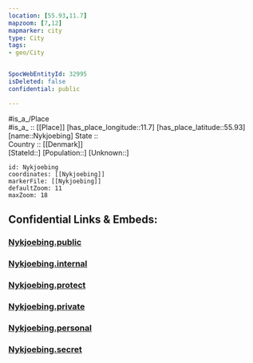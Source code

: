 ```yaml
---
location: [55.93,11.7] 
mapzoom: [7,12] 
mapmarker: city 
type: City
tags:
- geo/City


SpocWebEntityId: 32995
isDeleted: false
confidential: public

---
```

#is_a_/Place  
#is_a_ :: [[Place]] 
[has_place_longitude::11.7] 
[has_place_latitude::55.93] 
[name::Nykjoebing] 
State ::  
Country :: [[Denmark]]  
[StateId::] 
[Population::] 
[Unknown::] 


```leaflet
id: Nykjoebing
coordinates: [[Nykjoebing]] 
markerFile: [[Nykjoebing]] 
defaultZoom: 11 
maxZoom: 18
```


## Confidential Links & Embeds: 

### [Nykjoebing.public](/_public/\Earth\Continent\Europe\Europe~North\Denmark\Regions~Denmark\Sjælland\CityNykjoebing.public.md) 

### [Nykjoebing.internal](/_internal/\Earth\Continent\Europe\Europe~North\Denmark\Regions~Denmark\Sjælland\CityNykjoebing.internal.md) 

### [Nykjoebing.protect](/_protect/\Earth\Continent\Europe\Europe~North\Denmark\Regions~Denmark\Sjælland\CityNykjoebing.protect.md) 

### [Nykjoebing.private](/_private/\Earth\Continent\Europe\Europe~North\Denmark\Regions~Denmark\Sjælland\CityNykjoebing.private.md) 

### [Nykjoebing.personal](/_personal/\Earth\Continent\Europe\Europe~North\Denmark\Regions~Denmark\Sjælland\CityNykjoebing.personal.md) 

### [Nykjoebing.secret](/_secret/\Earth\Continent\Europe\Europe~North\Denmark\Regions~Denmark\Sjælland\CityNykjoebing.secret.md)


